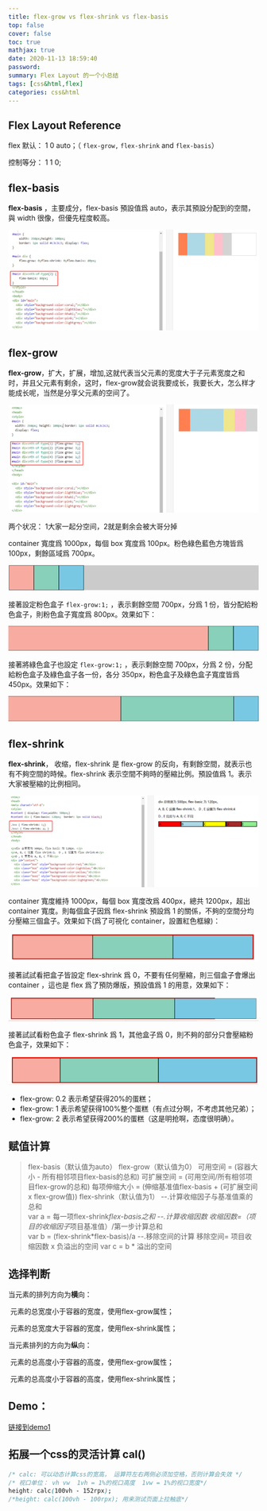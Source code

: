 ```yaml
---
title: flex-grow vs flex-shrink vs flex-basis
top: false
cover: false
toc: true
mathjax: true
date: 2020-11-13 18:59:40
password:
summary: Flex Layout 的一个小总结
tags: [css&html,flex]
categories: css&html
---
```


## Flex Layout Reference

flex 默认： 1 0 auto；（ `flex-grow,` `flex-shrink` and `flex-basis`）

控制等分： 1  1  0;

##  flex-basis 

 **flex-basis**  ，主要成分，flex-basis 預設值爲 auto，表示其預設分配到的空間，與 width 很像，但優先程度較高。

![](flex-grow-vs-flex-shrink-vs-flex-basis/1605267508063.png)

## flex-grow

**flex-grow**，扩大，扩展，增加,这就代表当父元素的宽度大于子元素宽度之和时，并且父元素有剩余，这时，flex-grow就会说我要成长，我要长大，怎么样才能成长呢，当然是分享父元素的空间了。

![](flex-grow-vs-flex-shrink-vs-flex-basis/1605267618433.png)

两个状况： 1大家一起分空间，2就是剩余会被大哥分掉

container 寬度爲 1000px，每個 box 寬度爲 100px。粉色綠色藍色方塊皆爲 100px，剩餘區域爲 700px。

![](flex-grow-vs-flex-shrink-vs-flex-basis/1605774181775.png)

接著設定粉色盒子 `flex-grow:1;` ，表示剩餘空間 700px，分爲 1 份，皆分配給粉色盒子，則粉色盒子寬度爲 800px。效果如下：

![](flex-grow-vs-flex-shrink-vs-flex-basis/1605774210372.png)

接著將綠色盒子也設定 `flex-grow:1;` ，表示剩餘空間 700px，分爲 2 份，分配給粉色盒子及綠色盒子各一份，各分 350px，粉色盒子及綠色盒子寬度皆爲 450px。效果如下：

![](flex-grow-vs-flex-shrink-vs-flex-basis/1605774235983.png)

##  flex-shrink

**flex-shrink**， 收缩，flex-shrink 是 flex-grow 的反向，有剩餘空間，就表示也有不夠空間的時候。flex-shrink 表示空間不夠時的壓縮比例。預設值爲 1。表示大家被壓縮的比例相同。

![](flex-grow-vs-flex-shrink-vs-flex-basis/1605267974102.png)

container 寬度維持 1000px，每個 box 寬度改爲 400px，總共 1200px，超出 container 寬度。則每個盒子因爲 flex-shrink 預設爲 1 的關係，不夠的空間分均分壓縮三個盒子。效果如下(爲了可視化 container，設置紅色框線)：

![](flex-grow-vs-flex-shrink-vs-flex-basis/1605774424023.png)

接著試試看把盒子皆設定 flex-shrink 爲 0，不要有任何壓縮，則三個盒子會爆出 container ，這也是 flex 爲了預防爆版，預設值爲 1 的用意，效果如下：

![](flex-grow-vs-flex-shrink-vs-flex-basis/1605774443655.png)

接著試試看粉色盒子 flex-shrink 爲 1，其他盒子爲 0，則不夠的部分只會壓縮粉色盒子，效果如下：

![](flex-grow-vs-flex-shrink-vs-flex-basis/1605774467911.png)

- flex-grow: 0.2 表示希望获得20%的蛋糕；
- flex-grow: 1 表示希望获得100%整个蛋糕（有点过分啊，不考虑其他兄弟）；
- flex-grow: 2 表示希望获得200%的蛋糕（这是明抢啊，态度很明确）。

## 赋值计算

> flex-basis（默认值为auto）
> flex-grow（默认值为0）
> 	可用空间 = (容器大小 - 所有相邻项目flex-basis的总和)
> 	可扩展空间 = (可用空间/所有相邻项目flex-grow的总和)
> 	每项伸缩大小 = (伸缩基准值flex-basis + (可扩展空间 x flex-grow值))
> flex-shrink（默认值为1）
> 	--.计算收缩因子与基准值乘的总和  
> 	  var a = 每一项flex-shrink*flex-basis之和
> 	 --.计算收缩因数
> 	  收缩因数=（项目的收缩因子*项目基准值）/第一步计算总和   
> 	   var b =  (flex-shrink*flex-basis)/a
> 	 --.移除空间的计算
> 	   移除空间= 项目收缩因数 x 负溢出的空间 
> 	    var c =  b * 溢出的空间    

## 选择判断

当元素的排列方向为**横**向：

​	元素的总宽度小于容器的宽度，使用flex-grow属性；

​	元素的总宽度大于容器的宽度，使用flex-shrink属性；

当元素排列的方向为**纵**向：

​	元素的总高度小于容器的高度，使用flex-grow属性；

​	元素的总高度小于容器的高度，使用flex-shrink属性；

## Demo：

<a href="/demo/quiz/html/flex.html">链接到demo1</a>

## 拓展一个css的灵活计算 cal()

```css
/* calc: 可以动态计算css的宽高， 运算符左右两侧必须加空格，否则计算会失效 */
/* 视口单位： vh vw  1vh = 1%的视口高度  1vw = 1%的视口宽度*/
height: calc(100vh - 152rpx);
/*height: calc(100vh - 100rpx); 用来测试页面上拉触底*/
```

